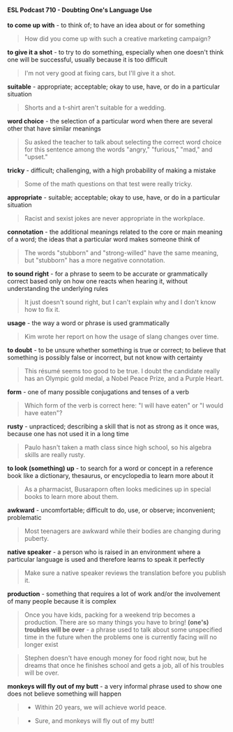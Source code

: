 #### ESL Podcast 710 - Doubting One's Language Use

**to come up with** - to think of; to have an idea about or for something

> How did you come up with such a creative marketing campaign?

**to give it a shot** - to try to do something, especially when one doesn't think one
will be successful, usually because it is too difficult

> I'm not very good at fixing cars, but I'll give it a shot.

**suitable** - appropriate; acceptable; okay to use, have, or do in a particular
situation

> Shorts and a t-shirt aren't suitable for a wedding.

**word choice** - the selection of a particular word when there are several other
that have similar meanings

> Su asked the teacher to talk about selecting the correct word choice for this
sentence among the words "angry," "furious," "mad," and "upset."

**tricky** - difficult; challenging, with a high probability of making a mistake

> Some of the math questions on that test were really tricky.

**appropriate** - suitable; acceptable; okay to use, have, or do in a particular
situation

> Racist and sexist jokes are never appropriate in the workplace.

**connotation** - the additional meanings related to the core or main meaning of a
word; the ideas that a particular word makes someone think of

> The words "stubborn" and "strong-willed" have the same meaning, but
"stubborn" has a more negative connotation.

**to sound right** - for a phrase to seem to be accurate or grammatically correct
based only on how one reacts when hearing it, without understanding the
underlying rules

> It just doesn't sound right, but I can't explain why and I don't know how to fix it.

**usage** - the way a word or phrase is used grammatically

> Kim wrote her report on how the usage of slang changes over time.

**to doubt** - to be unsure whether something is true or correct; to believe that
something is possibly false or incorrect, but not know with certainty

> This résumé seems too good to be true. I doubt the candidate really has an
Olympic gold medal, a Nobel Peace Prize, and a Purple Heart.

**form** - one of many possible conjugations and tenses of a verb

> Which form of the verb is correct here: "I will have eaten" or "I would have
eaten"?

**rusty** - unpracticed; describing a skill that is not as strong as it once was,
because one has not used it in a long time

> Paulo hasn't taken a math class since high school, so his algebra skills are
really rusty.

**to look (something) up** - to search for a word or concept in a reference book
like a dictionary, thesaurus, or encyclopedia to learn more about it

> As a pharmacist, Busaraporn often looks medicines up in special books to learn
more about them.

**awkward** - uncomfortable; difficult to do, use, or observe; inconvenient;
problematic

> Most teenagers are awkward while their bodies are changing during puberty.

**native speaker** - a person who is raised in an environment where a particular
language is used and therefore learns to speak it perfectly

> Make sure a native speaker reviews the translation before you publish it.

**production** - something that requires a lot of work and/or the involvement of
many people because it is complex

> Once you have kids, packing for a weekend trip becomes a production. There
are so many things you have to bring!
**(one's) troubles will be over** - a phrase used to talk about some unspecified
time in the future when the problems one is currently facing will no longer exist

> Stephen doesn't have enough money for food right now, but he dreams that
once he finishes school and gets a job, all of his troubles will be over.

**monkeys will fly out of my butt** - a very informal phrase used to show one
does not believe something will happen

> - Within 20 years, we will achieve world peace.

> - Sure, and monkeys will fly out of my butt!

